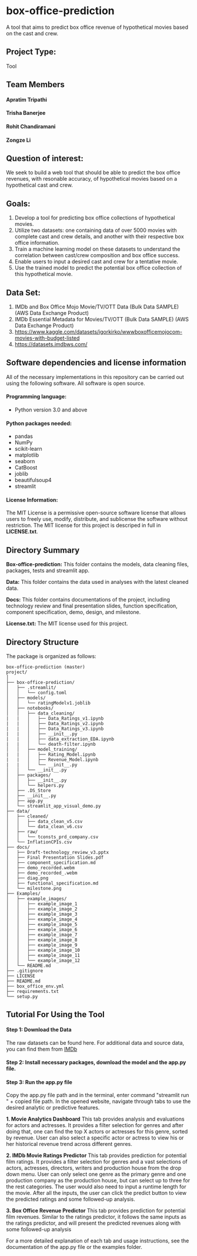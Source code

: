 # box-office-prediction
A tool that aims to predict box office revenue of hypothetical movies based on the cast and crew.

## Project Type:
Tool

## Team Members

#### Apratim Tripathi
#### Trisha Banerjee
#### Rohit Chandiramani
#### Zongze Li


## Question of interest:
We seek to build a web tool that should be able to predict the box office revenues, with resonable accuracy, of hypothetical movies based on a hypothetical cast and crew.

## Goals:
1. Develop a tool for predicting box office collections of hypothetical movies.
2. Utilize two datasets: one containing data of over 5000 movies with complete cast and crew details, and another with their respective box office information.
3. Train a machine learning model on these datasets to understand the correlation between cast/crew composition and box office success.
4. Enable users to input a desired cast and crew for a tentative movie.
5. Use the trained model to predict the potential box office collection of this hypothetical movie.

## Data Set:
1. IMDb and Box Office Mojo Movie/TV/OTT Data (Bulk Data SAMPLE) (AWS Data Exchange Product)
2. IMDb Essential Metadata for Movies/TV/OTT (Bulk Data SAMPLE) (AWS Data Exchange Product)
3. https://www.kaggle.com/datasets/igorkirko/wwwboxofficemojocom-movies-with-budget-listed
4. https://datasets.imdbws.com/

## Software dependencies and license information

All of the necessary implementations in this repository can be carried out using the following software.  All software is open source.

#### Programming language: 

- Python version 3.0 and above 

#### Python packages needed:

- pandas
- NumPy
- scikit-learn
- matplotlib
- seaborn
- CatBoost
- joblib
- beautifulsoup4
- streamlit

#### License Information:

The MIT License is a permissive open-source software license that allows users to freely use, modify, distribute, and sublicense the software without restriction. The MIT license for this project is descriped in full in **LICENSE.txt**.


## Directory Summary

**Box-office-prediction:** This folder contains the models, data cleaning files, packages, tests and streamlit app.

**Data:** This folder contains the data used in analyses with the latest cleaned data.

**Docs:** This folder contains documentations of the project, including technology review and final presentation slides, function specification, component specification, demo, design, and milestone.

**License.txt:** The MIT license used for this project.


## Directory Structure
The package is organized as follows:

```
box-office-prediction (master)  
project/
│
├── box-office-prediction/
│   ├── .streamlit/
│   │   └── config.toml
│   ├── models/
│   │   └── ratingModelv1.joblib
│   ├── notebooks/
│   │   ├── data_cleaning/
|   |   │   ├── Data_Ratings_v1.ipynb
|   |   │   ├── Data_Ratings_v2.ipynb
|   |   │   ├── Data_Ratings_v3.ipynb
|   |   │   ├── __init__.py
|   |   │   ├── data_extraction_EDA.ipynb
|   |   │   └── death-filter.ipynb
│   │   ├── model_training/
|   |   │   ├── Rating_Model.ipynb
|   |   │   ├── Revenue_Model.ipynb
|   |   │   └── __init__.py
│   │   └── __init__.py
│   ├── packages/
│   │   ├── __init__.py
│   │   └── helpers.py
│   ├── .DS_Store
│   ├── __init__.py
│   ├── app.py
│   └── streamlit_app_visual_demo.py
├── data/
│   ├── cleaned/
│   │   ├── data_clean_v5.csv
│   │   └── data_clean_v6.csv
│   ├── raw/
│   │   └── tconsts_prd_company.csv
│   └── InflationCPIs.csv
├── docs/
│   ├── Draft-technology_review_v3.pptx
│   ├── Final Presentation Slides.pdf
│   ├── component_specification.md
│   ├── demo_recorded.webm
│   ├── demo_recorded_.webm
│   ├── diag.png
│   ├── functional_specification.md
│   └── milestone.png
├── Examples/
│   ├── example_images/
│   │   ├── example_image_1
│   │   ├── example_image_2
│   │   ├── example_image_3
│   │   ├── example_image_4
│   │   ├── example_image_5
│   │   ├── example_image_6
│   │   ├── example_image_7
│   │   ├── example_image_8
│   │   ├── example_image_9
│   │   ├── example_image_10
│   │   ├── example_image_11
│   │   └── example_image_12
│   └── README.md
├── .gitignore
├── LICENSE
├── README.md
├── box_office_env.yml
├── requirements.txt
└── setup.py
```

## Tutorial For Using the Tool

#### Step 1: Download the Data

The raw datasets can be found here. For additional data and source data, you can find them from [IMDb](https://datasets.imdbws.com/)

#### Step 2: Install necessary packages, download the model and the app.py file.

#### Step 3: Run the app.py file

Copy the app.py file path and in the terminal, enter command "streamlit run " + copied file path. In the opened website, navigate through tabs to use the desired analytic or predictive features.

**1. Movie Analytics Dashboard** This tab provides analysis and evaluations for actors and actresses. It provides a filter selection for genres and after doing that, one can find the top X actors or actresses for this genre, sorted by revenue. User can also select a specific actor or actress to view his or her historical revenue trend across different genres.

**2. IMDb Movie Ratings Predictor** This tab provides prediction for potential film ratings. It provides a filter selection for genres and a vast selections of actors, actresses, directors, writers and production house from the drop down menu. User can only select one genre as the primary genre and one production company as the production house, but can select up to three for the rest categories. The user would also need to input a runtime length for the movie. After all the inputs, the user can click the predict button to view the predicted ratings and some followed-up analysis.

**3. Box Office Revenue Predictor** This tab provides prediction for potential film revenues. Similar to the ratings predictor, it follows the same inputs as the ratings predictor, and will present the predicted revenues along with some followed-up analysis

For a more detailed explanation of each tab and usage instructions, see the documentation of the app.py file or the examples folder.